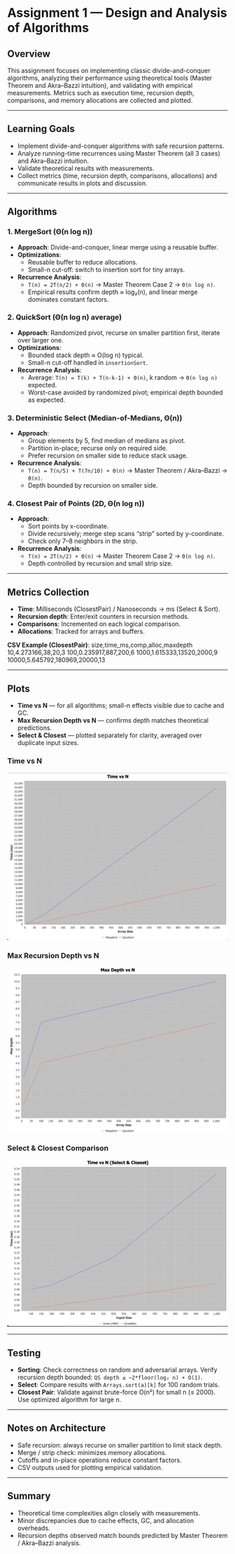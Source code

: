 # Assignment 1 — Design and Analysis of Algorithms

## Overview
This assignment focuses on implementing classic divide-and-conquer algorithms, analyzing their performance using theoretical tools (Master Theorem and Akra–Bazzi intuition), and validating with empirical measurements. Metrics such as execution time, recursion depth, comparisons, and memory allocations are collected and plotted.

---

## Learning Goals
- Implement divide-and-conquer algorithms with safe recursion patterns.
- Analyze running-time recurrences using Master Theorem (all 3 cases) and Akra–Bazzi intuition.
- Validate theoretical results with measurements.
- Collect metrics (time, recursion depth, comparisons, allocations) and communicate results in plots and discussion.

---

## Algorithms

### 1. MergeSort (Θ(n log n))
- **Approach**: Divide-and-conquer, linear merge using a reusable buffer.
- **Optimizations**:
  - Reusable buffer to reduce allocations.
  - Small-n cut-off: switch to insertion sort for tiny arrays.
- **Recurrence Analysis**:
  - `T(n) = 2T(n/2) + Θ(n)` → Master Theorem Case 2 → `Θ(n log n)`.
  - Empirical results confirm depth ≈ log₂(n), and linear merge dominates constant factors.

### 2. QuickSort (Θ(n log n) average)
- **Approach**: Randomized pivot, recurse on smaller partition first, iterate over larger one.
- **Optimizations**:
  - Bounded stack depth ≈ O(log n) typical.
  - Small-n cut-off handled in `insertionSort`.
- **Recurrence Analysis**:
  - Average: `T(n) = T(k) + T(n-k-1) + Θ(n)`, k random → `Θ(n log n)` expected.
  - Worst-case avoided by randomized pivot; empirical depth bounded as expected.

### 3. Deterministic Select (Median-of-Medians, Θ(n))
- **Approach**: 
  - Group elements by 5, find median of medians as pivot.
  - Partition in-place; recurse only on required side.
  - Prefer recursion on smaller side to reduce stack usage.
- **Recurrence Analysis**:
  - `T(n) = T(n/5) + T(7n/10) + Θ(n)` → Master Theorem / Akra–Bazzi → `Θ(n)`.
  - Depth bounded by recursion on smaller side.

### 4. Closest Pair of Points (2D, Θ(n log n))
- **Approach**:
  - Sort points by x-coordinate.
  - Divide recursively; merge step scans “strip” sorted by y-coordinate.
  - Check only 7–8 neighbors in the strip.
- **Recurrence Analysis**:
  - `T(n) = 2T(n/2) + Θ(n)` → Master Theorem Case 2 → `Θ(n log n)`.
  - Depth controlled by recursion and small strip size.

---

## Metrics Collection
- **Time**: Milliseconds (ClosestPair) / Nanoseconds → ms (Select & Sort).
- **Recursion depth**: Enter/exit counters in recursion methods.
- **Comparisons**: Incremented on each logical comparison.
- **Allocations**: Tracked for arrays and buffers.


**CSV Example (ClosestPair)**:
size,time_ms,comp,alloc,maxdepth
10,4.273166,38,20,3
100,0.235917,887,200,6
1000,1.615333,13520,2000,9
10000,5.645792,180969,20000,13



---

## Plots
- **Time vs N** — for all algorithms; small-n effects visible due to cache and GC.
- **Max Recursion Depth vs N** — confirms depth matches theoretical predictions.
- **Select & Closest** — plotted separately for clarity, averaged over duplicate input sizes.

### Time vs N
![Time vs N](assignment1/src/test/java/assignment1/plots/time_n_plot.png)

### Max Recursion Depth vs N
![Max Recursion Depth vs N](assignment1/src/test/java/assignment1/plots/maxdepth_n_plot.png)

### Select & Closest Comparison
![Select & Closest](assignment1/src/test/java/assignment1/plots/select_vs_closest.png)

---


## Testing
- **Sorting**: Check correctness on random and adversarial arrays. Verify recursion depth bounded: `QS depth ≤ ~2*floor(log₂ n) + O(1)`.
- **Select**: Compare results with `Arrays.sort(a)[k]` for 100 random trials.
- **Closest Pair**: Validate against brute-force O(n²) for small n (≤ 2000). Use optimized algorithm for large n.

---

## Notes on Architecture
- Safe recursion: always recurse on smaller partition to limit stack depth.
- Merge / strip check: minimizes memory allocations.
- Cutoffs and in-place operations reduce constant factors.
- CSV outputs used for plotting empirical validation.

---

## Summary
- Theoretical time complexities align closely with measurements.
- Minor discrepancies due to cache effects, GC, and allocation overheads.
- Recursion depths observed match bounds predicted by Master Theorem / Akra–Bazzi analysis.


